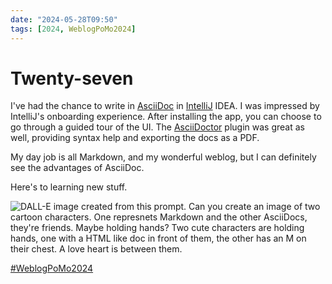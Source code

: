 ```yaml
---
date: "2024-05-28T09:50"
tags: [2024, WeblogPoMo2024]
---
```


# Twenty-seven

I've had the chance to write in [AsciiDoc](https://asciidoctor.org/docs/asciidoc-writers-guide/) in [IntelliJ](https://www.jetbrains.com/idea/download/) IDEA. I was impressed by IntelliJ's onboarding experience. After installing the app, you can choose to go through a guided tour of the UI. The [AsciiDoctor](https://plugins.jetbrains.com/plugin/7391-asciidoc) plugin was great as well, providing syntax help and exporting the docs as a PDF. 

<!--truncate-->

My day job is all Markdown, and my wonderful weblog, but I can definitely see the advantages of AsciiDoc.

Here's to learning new stuff.

![DALL-E image created from this prompt. Can you create an image of two cartoon characters. One represnets Markdown and the other AsciiDocs, they're friends. Maybe holding hands? Two cute characters are holding hands, one with a HTML like doc in front of them, the other has an M on their chest. A love heart is between them.](https://cdn.some.pics/phils/6655c643a7e5e.jpg)

[#WeblogPoMo2024](https://weblog.anniegreens.lol/weblog-posting-month-2024)
